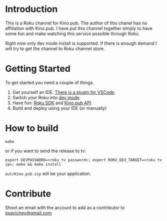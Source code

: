 # Introduction
This is a Roku channel for Kino.pub. The author of this chanel has no affiliation with Kino.pub. I have put this channel together simply to have some fun and make watching this service possible through Roku.

Right now only dev mode install is supported. If there is enough demand I will try to get the channel to Roku channel store.

# Getting Started
To get started you need a couple of things.
1) Get yourself an IDE. [There is a plugin for VSCode](https://marketplace.visualstudio.com/items?itemName=RokuCommunity.brightscript).
2) Switch your Roku into [dev mode](https://developer.roku.com/develop/getting-started/setup-guide).
3) Have fun: [Roku SDK](https://sdkdocs.roku.com/display/sdkdoc/Roku+SDK+Documentation) and [Kino.pub API](https://kinoapi.com/)
4) Build and deploy using your IDE (or manually)

# How to build
```
make
```
or if you want to send the release to tv:
```
export DEVPASSWORD=<roku tv password>; export ROKU_DEV_TARGET=<roku tv ip>; make && make install
```

`out/Kino.pub.zip` will be your application.

# Contribute
Shoot an email with the account to add as a contributor to psavichev@gmail.com
